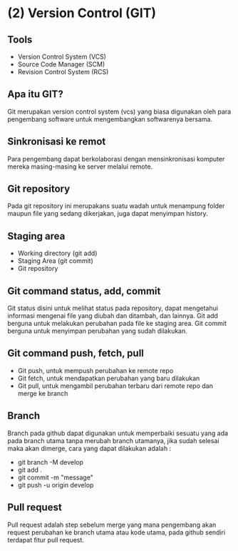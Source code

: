 # (2) Version Control (GIT)

## Tools
- Version Control System (VCS)
- Source Code Manager (SCM)
- Revision Control System (RCS)

## Apa itu GIT?
Git merupakan version control system (vcs) yang biasa digunakan oleh para pengembang software untuk mengembangkan softwarenya bersama.

## Sinkronisasi ke remot
Para pengembang dapat berkolaborasi dengan mensinkronisasi komputer mereka masing-masing ke server melalui remote.

## Git repository
Pada git repository ini merupakans suatu wadah untuk menampung folder maupun file yang sedang dikerjakan, juga dapat menyimpan history.

## Staging area
- Working directory (git add)
- Staging Area (git commit)
- Git repository

## Git command status, add, commit
Git status disini untuk melihat status pada repository, dapat mengetahui informasi mengenai file yang diubah dan ditambah, dan lainnya. Git add berguna untuk melakukan perubahan pada file ke staging area. Git commit berguna untuk menyimpan perubahan yang sudah dilakukan.

## Git command push, fetch, pull
- Git push, untuk mempush perubahan ke remote repo
- Git fetch, untuk mendapatkan perubahan yang baru dilakukan
- Git pull, untuk mengambil perubahan terbaru dari remote repo dan merge ke branch

## Branch
Branch pada github dapat digunakan untuk memperbaiki sesuatu yang ada pada branch utama tanpa merubah branch utamanya, jika sudah selesai maka akan dimerge, cara yang dapat dilakukan adalah :
- git branch -M develop
- git add .
- git commit -m "message"
- git push -u origin develop

## Pull request
Pull request adalah step sebelum merge yang mana pengembang akan request perubahan ke branch utama atau kode utama, pada github sendiri terdapat fitur pull request.